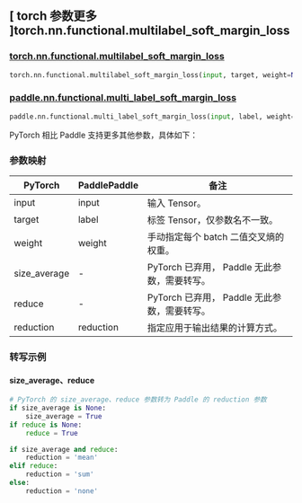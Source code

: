 ## [ torch 参数更多 ]torch.nn.functional.multilabel_soft_margin_loss

### [torch.nn.functional.multilabel\_soft\_margin\_loss](https://pytorch.org/docs/stable/generated/torch.nn.functional.multilabel_soft_margin_loss.html)

```python
torch.nn.functional.multilabel_soft_margin_loss(input, target, weight=None, size_average=None, reduce=None, reduction='mean')
```

### [paddle.nn.functional.multi\_label\_soft\_margin\_loss](https://www.paddlepaddle.org.cn/documentation/docs/zh/api/paddle/nn/functional/multi_label_soft_margin_loss_cn.html#multi-label-soft-margin-loss)

```python
paddle.nn.functional.multi_label_soft_margin_loss(input, label, weight=None, reduction='mean', name=None)
```

PyTorch 相比 Paddle 支持更多其他参数，具体如下：

### 参数映射

| PyTorch      | PaddlePaddle | 备注 |
| ------------ | ------------ | -- |
| input        | input        | 输入 Tensor。 |
| target       | label        | 标签 Tensor，仅参数名不一致。 |
| weight       | weight       | 手动指定每个 batch 二值交叉熵的权重。 |
| size_average | -            | PyTorch 已弃用， Paddle 无此参数，需要转写。                  |
| reduce       | -            | PyTorch 已弃用， Paddle 无此参数，需要转写。                  |
| reduction    | reduction    | 指定应用于输出结果的计算方式。 |

### 转写示例

#### size_average、reduce
```python
# PyTorch 的 size_average、reduce 参数转为 Paddle 的 reduction 参数
if size_average is None:
    size_average = True
if reduce is None:
    reduce = True

if size_average and reduce:
    reduction = 'mean'
elif reduce:
    reduction = 'sum'
else:
    reduction = 'none'
```
